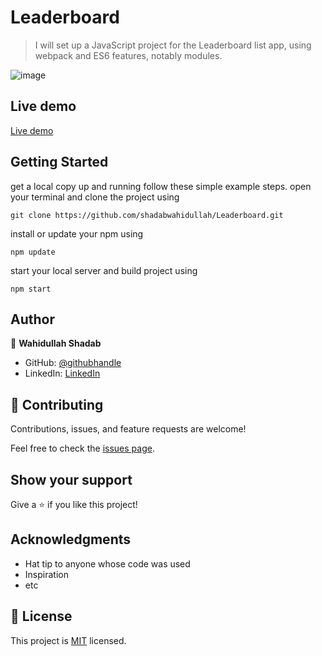 
# Leaderboard

> I will set up a JavaScript project for the Leaderboard list app, using webpack and ES6 features, notably modules.

![image](https://user-images.githubusercontent.com/51750930/137402206-2f58e310-2db3-4afb-8530-02770885fda1.png)
 
## Live demo

[Live demo](https://shadabwahidullah.github.io/Leaderboard/src/src/)

## Getting Started

get a local copy up and running follow these simple example steps.
open your terminal and clone the project using 

`git clone https://github.com/shadabwahidullah/Leaderboard.git`

install or update your npm using

`npm update`

start your local server and build project using

`npm start`


## Author

👤 **Wahidullah Shadab**

- GitHub: [@githubhandle](https://github.com/shadabwahidullah)
- LinkedIn: [LinkedIn](https://www.linkedin.com/in/wahidullah-shadab-2712031a3)

## 🤝 Contributing

Contributions, issues, and feature requests are welcome!

Feel free to check the [issues page](../../issues/).

## Show your support

Give a ⭐️ if you like this project!

## Acknowledgments

- Hat tip to anyone whose code was used
- Inspiration
- etc

## 📝 License

This project is [MIT](./MIT.md) licensed.
